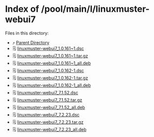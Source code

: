 
# Index of /pool/main/l/linuxmuster-webui7
Files in this directory:
- ⤴ [Parent Directory](../)
- 🗒 [linuxmuster-webui7_1.0.161~1.dsc](linuxmuster-webui7_1.0.161~1.dsc)
- 🗒 [linuxmuster-webui7_1.0.161~1.tar.gz](linuxmuster-webui7_1.0.161~1.tar.gz)
- 🗒 [linuxmuster-webui7_1.0.161~1_all.deb](linuxmuster-webui7_1.0.161~1_all.deb)
- 🗒 [linuxmuster-webui7_1.0.162-1.dsc](linuxmuster-webui7_1.0.162-1.dsc)
- 🗒 [linuxmuster-webui7_1.0.162-1.tar.gz](linuxmuster-webui7_1.0.162-1.tar.gz)
- 🗒 [linuxmuster-webui7_1.0.162-1_all.deb](linuxmuster-webui7_1.0.162-1_all.deb)
- 🗒 [linuxmuster-webui7_7.1.52.dsc](linuxmuster-webui7_7.1.52.dsc)
- 🗒 [linuxmuster-webui7_7.1.52.tar.gz](linuxmuster-webui7_7.1.52.tar.gz)
- 🗒 [linuxmuster-webui7_7.1.52_all.deb](linuxmuster-webui7_7.1.52_all.deb)
- 🗒 [linuxmuster-webui7_7.2.23.dsc](linuxmuster-webui7_7.2.23.dsc)
- 🗒 [linuxmuster-webui7_7.2.23.tar.gz](linuxmuster-webui7_7.2.23.tar.gz)
- 🗒 [linuxmuster-webui7_7.2.23_all.deb](linuxmuster-webui7_7.2.23_all.deb)
